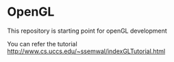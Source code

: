 # OpenGL
This repository is starting point for openGL development

You can refer the tutorial
http://www.cs.uccs.edu/~ssemwal/indexGLTutorial.html
